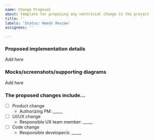 ```yaml
---
name: Change Proposal
about: Template for proposing any nontrivial change to the project
title: ''
labels: 'Status: Needs Review'
assignees: ''

---
```


### Proposed implementation details
_Add here_

### Mocks/screenshots/supporting diagrams
_Add here_

### The proposed changes include...
- [ ] Product change
    - Authorizing PM: _____
- [ ] UI/UX change
    - Responsible UX team member: _____
- [ ] Code change
    - Responsible developer/s: _____


